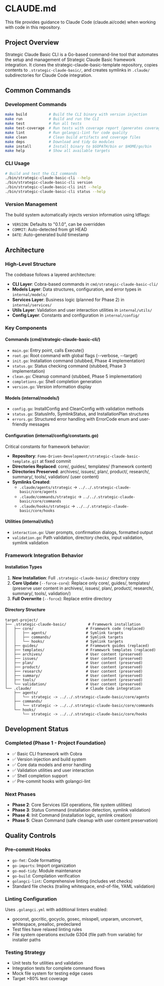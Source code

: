 # CLAUDE.md

This file provides guidance to Claude Code (claude.ai/code) when working with code in this repository.

## Project Overview

Strategic Claude Basic CLI is a Go-based command-line tool that automates the setup and management of Strategic Claude Basic framework integration. It clones the strategic-claude-basic-template repository, copies contents to `.strategic-claude-basic/`, and creates symlinks in `.claude/` subdirectories for Claude Code integration.

## Common Commands

### Development Commands
```bash
make build          # Build the CLI binary with version injection
make run            # Build and run the CLI
make test           # Run all tests
make test-coverage  # Run tests with coverage report (generates coverage.out and HTML)
make lint           # Run golangci-lint for code quality
make clean          # Clean build artifacts and coverage files
make deps           # Download and tidy Go modules
make install        # Install binary to $GOPATH/bin or $HOME/go/bin
make help           # Show all available targets
```

### CLI Usage
```bash
# Build and test the CLI commands
./bin/strategic-claude-basic-cli --help
./bin/strategic-claude-basic-cli version
./bin/strategic-claude-basic-cli init --help
./bin/strategic-claude-basic-cli status --help
```

### Version Management
The build system automatically injects version information using ldflags:
- `VERSION`: Defaults to "0.1.0", can be overridden
- `COMMIT`: Auto-detected from git HEAD
- `DATE`: Auto-generated build timestamp

## Architecture

### High-Level Structure
The codebase follows a layered architecture:
- **CLI Layer**: Cobra-based commands in `cmd/strategic-claude-basic-cli/`
- **Models Layer**: Data structures, configuration, and error types in `internal/models/`
- **Services Layer**: Business logic (planned for Phase 2) in `internal/services/`
- **Utils Layer**: Validation and user interaction utilities in `internal/utils/`
- **Config Layer**: Constants and configuration in `internal/config/`

### Key Components

#### Commands (cmd/strategic-claude-basic-cli/)
- `main.go`: Entry point, calls Execute()
- `root.go`: Root command with global flags (--verbose, --target)
- `init.go`: Installation command (stubbed, Phase 4 implementation)
- `status.go`: Status checking command (stubbed, Phase 3 implementation)
- `clean.go`: Cleanup command (stubbed, Phase 5 implementation)
- `completions.go`: Shell completion generation
- `version.go`: Version information display

#### Models (internal/models/)
- `config.go`: InstallConfig and CleanConfig with validation methods
- `status.go`: StatusInfo, SymlinkStatus, and InstallationPlan structures
- `errors.go`: Structured error handling with ErrorCode enum and user-friendly messages

#### Configuration (internal/config/constants.go)
Critical constants for framework behavior:
- **Repository**: `Fomo-Driven-Development/strategic-claude-basic-template.git` at fixed commit
- **Directories Replaced**: core/, guides/, templates/ (framework content)
- **Directories Preserved**: archives/, issues/, plan/, product/, research/, summary/, tools/, validation/ (user content)
- **Symlinks Created**:
  - `.claude/agents/strategic` → `../../.strategic-claude-basic/core/agents`
  - `.claude/commands/strategic` → `../../.strategic-claude-basic/core/commands`
  - `.claude/hooks/strategic` → `../../.strategic-claude-basic/core/hooks`

#### Utilities (internal/utils/)
- `interaction.go`: User prompts, confirmation dialogs, formatted output
- `validation.go`: Path validation, directory checks, input validation, symlink validation

### Framework Integration Behavior

#### Installation Types
1. **New Installation**: Full `.strategic-claude-basic/` directory copy
2. **Core Update** (`--force-core`): Replace only core/, guides/, templates/ (preserve user content in archives/, issues/, plan/, product/, research/, summary/, tools/, validation/)
3. **Full Overwrite** (`--force`): Replace entire directory

#### Directory Structure
```
target-project/
├── .strategic-claude-basic/          # Framework installation
│   ├── core/                        # Framework code (replaced)
│   │   ├── agents/                  # Symlink targets
│   │   ├── commands/                # Symlink targets
│   │   └── hooks/                   # Symlink targets
│   ├── guides/                      # Framework guides (replaced)
│   ├── templates/                   # Framework templates (replaced)
│   ├── archives/                    # User content (preserved)
│   ├── issues/                      # User content (preserved)
│   ├── plan/                        # User content (preserved)
│   ├── product/                     # User content (preserved)
│   ├── research/                    # User content (preserved)
│   ├── summary/                     # User content (preserved)
│   ├── tools/                       # User content (preserved)
│   └── validation/                  # User content (preserved)
└── .claude/                         # Claude Code integration
    ├── agents/
    │   └── strategic -> ../../.strategic-claude-basic/core/agents
    ├── commands/
    │   └── strategic -> ../../.strategic-claude-basic/core/commands
    └── hooks/
        └── strategic -> ../../.strategic-claude-basic/core/hooks
```

## Development Status

### Completed (Phase 1 - Project Foundation)
- ✅ Basic CLI framework with Cobra
- ✅ Version injection and build system
- ✅ Core data models and error handling
- ✅ Validation utilities and user interaction
- ✅ Shell completion support
- ✅ Pre-commit hooks with golangci-lint

### Next Phases
- **Phase 2**: Core Services (Git operations, file system utilities)
- **Phase 3**: Status Command (installation detection, symlink validation)
- **Phase 4**: Init Command (installation logic, symlink creation)
- **Phase 5**: Clean Command (safe cleanup with user content preservation)

## Quality Controls

### Pre-commit Hooks
- `go-fmt`: Code formatting
- `go-imports`: Import organization
- `go-mod-tidy`: Module maintenance
- `go-build`: Compilation verification
- `golangci-lint`: Comprehensive linting (includes vet checks)
- Standard file checks (trailing whitespace, end-of-file, YAML validation)

### Linting Configuration
Uses `.golangci.yml` with additional linters enabled:
- goconst, gocritic, gocyclo, gosec, misspell, unparam, unconvert, whitespace, prealloc, predeclared
- Test files have relaxed linting rules
- File system operations exclude G304 (file path from variable) for installer paths

### Testing Strategy
- Unit tests for utilities and validation
- Integration tests for complete command flows
- Mock file system for testing edge cases
- Target >80% test coverage
